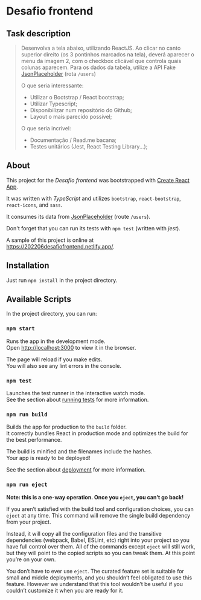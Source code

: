 # Desafio frontend

## Task description

> Desenvolva a tela abaixo, utilizando ReactJS. Ao clicar no canto superior direito (os 3 pontinhos marcados na tela), deverá aparecer o menu da imagem 2, com o checkbox clicável que controla quais colunas aparecem.
> Para os dados da tabela, utilize a API Fake [JsonPlaceholder](https://jsonplaceholder.typicode.com/) (rota `/users`)
>
> O que seria interessante:
>
> - Utilizar o Bootstrap / React bootstrap;
> - Utilizar Typescript;
> - Disponibilizar num repositório do Github;
> - Layout o mais parecido possível;
>
> O que seria incrível:
>
> - Documentação / Read.me bacana;
> - Testes unitários (Jest, React Testing Library...);

## About

This project for the *Desafio frontend* was bootstrapped with [Create React App](https://github.com/facebook/create-react-app).

It was written with *TypeScript* and utilizes `bootstrap`, `react-bootstrap`, `react-icons`, and `sass`.

It consumes its data from [JsonPlaceholder](https://jsonplaceholder.typicode.com/) (route `/users`).

Don't forget that you can run its tests with `npm test` (written with *jest*).

A sample of this project is online at <https://202206desafiofrontend.netlify.app/>.

## Installation

Just run `npm install` in the project directory.
## Available Scripts

In the project directory, you can run:

### `npm start`

Runs the app in the development mode.\
Open [http://localhost:3000](http://localhost:3000) to view it in the browser.

The page will reload if you make edits.\
You will also see any lint errors in the console.

### `npm test`

Launches the test runner in the interactive watch mode.\
See the section about [running tests](https://facebook.github.io/create-react-app/docs/running-tests) for more information.

### `npm run build`

Builds the app for production to the `build` folder.\
It correctly bundles React in production mode and optimizes the build for the best performance.

The build is minified and the filenames include the hashes.\
Your app is ready to be deployed!

See the section about [deployment](https://facebook.github.io/create-react-app/docs/deployment) for more information.

### `npm run eject`

**Note: this is a one-way operation. Once you `eject`, you can’t go back!**

If you aren’t satisfied with the build tool and configuration choices, you can `eject` at any time. This command will remove the single build dependency from your project.

Instead, it will copy all the configuration files and the transitive dependencies (webpack, Babel, ESLint, etc) right into your project so you have full control over them. All of the commands except `eject` will still work, but they will point to the copied scripts so you can tweak them. At this point you’re on your own.

You don’t have to ever use `eject`. The curated feature set is suitable for small and middle deployments, and you shouldn’t feel obligated to use this feature. However we understand that this tool wouldn’t be useful if you couldn’t customize it when you are ready for it.

